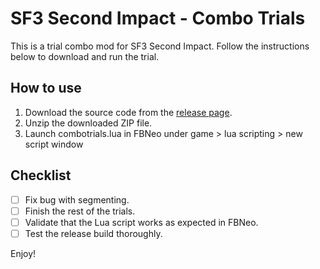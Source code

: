 # SF3 Second Impact - Combo Trials

This is a trial combo mod for SF3 Second Impact. Follow the instructions below to download and run the trial.

## How to use

1. Download the source code from the [release page](https://github.com/ps-zita/2i-combotrials/releases/tag/v0.0.2-alpha).
2. Unzip the downloaded ZIP file.
3. Launch combotrials.lua in FBNeo under game > lua scripting > new script window

## Checklist

- [ ] Fix bug with segmenting.
- [ ] Finish the rest of the trials.
- [ ] Validate that the Lua script works as expected in FBNeo.
- [ ] Test the release build thoroughly.

Enjoy!
